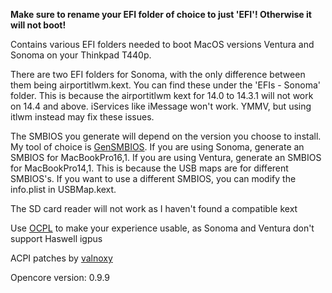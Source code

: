 **Make sure to rename your EFI folder of choice to just 'EFI'! Otherwise it will not boot!**

Contains various EFI folders needed to boot MacOS versions Ventura and Sonoma on your Thinkpad T440p. 

There are two EFI folders for Sonoma, with the only difference between them being airportitlwm.kext. You can find these under the 'EFIs - Sonoma' folder. This is because the airportitlwm kext for 14.0 to 14.3.1 will not work on 14.4 and above. iServices like iMessage won't work. YMMV, but using itlwm instead may fix these issues.

The SMBIOS you generate will depend on the version you choose to install. My tool of choice is [GenSMBIOS](https://github.com/corpnewt/GenSMBIOS). If you are using Sonoma, generate an SMBIOS for MacBookPro16,1. If you are using Ventura, generate an SMBIOS for MacBookPro14,1. This is because the USB maps are for different SMBIOS's. If you want to use a different SMBIOS, you can modify the info.plist in USBMap.kext.

The SD card reader will not work as I haven't found a compatible kext

Use [OCPL](https://github.com/dortania/OpenCore-Legacy-Patcher) to make your experience usable, as Sonoma and Ventura don't support Haswell igpus

ACPI patches by [valnoxy](https://github.com/valnoxy)

Opencore version: 0.9.9
